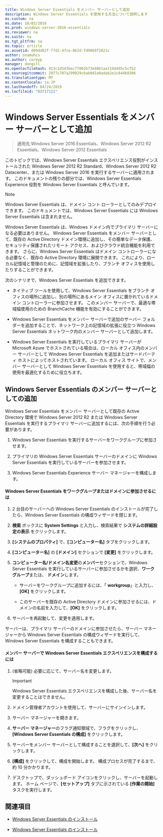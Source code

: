 ```yaml
---
title: Windows Server Essentials をメンバー サーバーとして追加
description: Windows Server Essentials を使用する方法について説明します
ms.custom: na
ms.date: 10/03/2016
ms.prod: windows-server-2016-essentials
ms.reviewer: na
ms.suite: na
ms.tgt_pltfrm: na
ms.topic: article
ms.assetid: d09dd82f-f7d2-47ce-862d-fd9869f2021c
author: nnamuhcs
ms.author: coreyp
manager: dongill
ms.openlocfilehash: 413c1d5d3bec7f002b73e9861aa119d495c5cfb2
ms.sourcegitcommit: 2977c707a299929c6ab0d1e0adab2e1c644b8306
ms.translationtype: MT
ms.contentlocale: ja-JP
ms.lasthandoff: 04/24/2019
ms.locfileid: "63717121"
---
```

# <a name="add-windows-server-essentials-as-a-member-server"></a>Windows Server Essentials をメンバー サーバーとして追加

>適用先:Windows Server 2016 Essentials、Windows Server 2012 R2 Essentials、Windows Server 2012 Essentials

このトピックでは、Windows Server Essentials エクスペリエンス役割がインストールされた Windows Server 2012 R2 Standard、Windows Server 2012 R2 Datacenter、または Windows Server 2016 を実行するサーバーに適用されます。 このドキュメントの残りの部分では、Windows Server Essentials Experience 役割を Windows Server Essentials と呼んでいます。  
  
> [!NOTE]
>   Windows Server Essentials は、ドメイン コント ローラーとしてのみデプロイできます。 このドキュメントでは、Windows Server Essentials には Windows Server Essentials は含まれません。  
  
 Windows Server Essentials は、Windows ドメイン内でプライマリ サーバーになる必要はありません。 Windows Server Essentials をメンバー サーバーとして、既存の Active Directory ドメイン環境に追加し、その簡単なデータ保護、セキュリティ保護されたリモート アクセス、およびクラウド統合機能を利用できます。 さらに、Windows Server Essentials はドメイン コントローラーになる必要なく、既存の Active Directory 環境に展開できます。 これにより、ローカル記憶域と管理のために、記憶域を拡張したり、ブランチ オフィスを使用したりすることができます。  
  
 次のシナリオで、Windows Server Essentials を追加できます。  
  
-   ネイティブ ツールを使用して、Windows Server Essentials をブランチ オフィスの場所に追加し、別の場所にあるメイン オフィスに置かれているドメイン コントローラーに参加させます。 このメンバー サーバーで、最適な帯域幅使用のための BranchCache 機能を有効にすることができます。  
  
-   Windows Server Essentials をメンバー サーバーで追加のサーバー フォルダーを追加することで、ネットワーク上の記憶域の拡張に役立つ Windows Server Essentials ネットワーク内のメンバー サーバーとして追加します。  
  
-   Windows Server Essentials を実行しているプライマリ サーバーが Microsoft Azure でホストされている場合は、ローカル オフィス内のメンバー サーバーとして Windows Server Essentials を追加またはサードパーティ ホストによってホストされています。 ローカル オフィス サイトで、メンバー サーバーとして Windows Server Essentials を使用すると、帯域幅の使用を最適化するために役立ちます。  
  
## <a name="adding-windows-server-essentials-as-a-member-server"></a>Windows Server Essentials のメンバー サーバーとしての追加  
 Windows Server Essentials をメンバー サーバーとして既存の Active Directory 環境で Windows Server 2012 R2 または Windows Server Essentials を実行するプライマリ サーバーに追加するには、次の手順を行う必要があります。  
  
1.  Windows Server Essentials を実行するサーバーをワークグループに参加させます。  
  
2.  プライマリの Windows Server Essentials サーバーのドメインに Windows Server Essentials を実行しているサーバーを参加させます。  
  
3.  Windows Server Essentials Experience サーバー マネージャーを構成します。  
  
#### <a name="to-join-windows-server-essentials-to-a-workgroup-or-domain"></a>Windows Server Essentials をワークグループまたはドメインに参加させるには  
  
1.  2 台目のサーバーへの Windows Server Essentials のインストールが完了したら、Windows Server Essentials の構成ウィザードを閉じます。  
  
2.  **検索** ボックスに **System Settings** と入力し、検索結果で **システムの詳細設定の表示** をクリックします。  
  
3.  **[システムのプロパティ]** で、**[コンピューター名]** タブをクリックします。  
  
4.  **[コンピューター名]** の **[ドメイン]** セクションで **[変更]** をクリックします。  
  
5.  **コンピューター名/ドメイン名変更**の**メンバー**セクションで、Windows Server Essentials を実行しているサーバーに参加させるかを選択、**ワークグループ**または、 **ドメイン**します。  
  
    -   サーバーをワークグループに追加するには、「 **workgroup**」と入力し、**[OK]** をクリックします。  
  
    -   このサーバーを既存の Active Directory ドメインに参加させるには、ドメインの名前を入力して、**[OK]** をクリックします。  
  
6.  サーバーを再起動して、変更を適用します。  
  
 サーバーは、プライマリ サーバーのドメインに参加させたら、サーバー マネージャーから Windows Server Essentials の構成ウィザードを実行して、Windows Server Essentials を構成することもできます。  
  
#### <a name="to-configure-windows-server-essentials-experience-on-a-member-server"></a>メンバー サーバーで Windows Server Essentials エクスペリエンスを構成するには  
  
1.  (省略可能) 必要に応じて、サーバー名を変更します。  
  
    > [!IMPORTANT]
    >  Windows Server Essentials エクスペリエンスを構成した後、サーバー名を変更することはできません。  
  
2.  ドメイン管理者アカウントを使用して、サーバーにサインインします。  
  
3.  サーバー マネージャーを開きます。  
  
4.  **サーバー マネージャー**のフラグ通知領域で、フラグをクリックし、**[Windows Server Essentials の構成]** をクリックします。  
  
5.  サーバーをメンバー サーバーとして構成することを選択して、**[次へ]** をクリックします。  
  
6.  **[構成]** をクリックして、構成を開始します。 構成プロセスが完了するまで、約 10 分かかります。  
  
7.  デスクトップで、ダッシュボード アイコンをクリックし、サーバーを起動します。 ホーム ページで、**[セットアップ]** タブに示されている **[作業の開始]** タスクを実行します。  
  
## <a name="see-also"></a>関連項目  
  

-   [Windows Server Essentials のインストール](Install-Windows-Server-Essentials.md)

-   [Windows Server Essentials のインストール](../install/Install-Windows-Server-Essentials.md)


